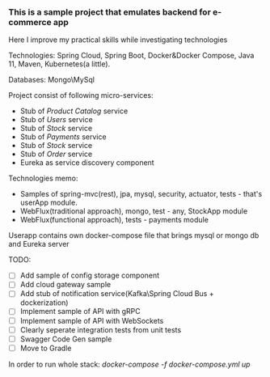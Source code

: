 ### This is a sample project that emulates backend for  e-commerce app
Here I improve my practical skills while investigating technologies 

Technologies: Spring Cloud, Spring Boot, Docker&Docker Compose, Java 11,
Maven, Kubernetes(a little).

Databases: Mongo\MySql

Project consist of following micro-services:
* Stub of *Product Catalog* service
* Stub of *Users* service
* Stub of *Stock* service
* Stub of *Payments* service
* Stub of *Stock* service
* Stub of *Order* service
* Eureka as service discovery component

Technologies memo:
* Samples of spring-mvc(rest), jpa, mysql, security, actuator, tests - that's userApp module.
* WebFlux(traditional approach), mongo, test - any, StockApp module
* WebFlux(functional approach), tests - payments module   

Userapp contains own docker-compose file that brings mysql or mongo db 
and Eureka server

TODO:
- [ ] Add sample of config storage component
- [ ] Add cloud gateway sample
- [ ] Add stub of notification service(Kafka\Spring Cloud Bus + dockerization)
- [ ] Implement sample of  API with gRPC
- [ ] Implement sample of API with WebSockets
- [ ] Clearly seperate integration tests from unit tests
- [ ] Swagger Code Gen sample
- [ ] Move to Gradle

In order to run whole stack: *docker-compose -f docker-compose.yml up*
